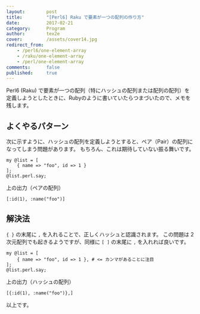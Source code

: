 ```yaml
---
layout:        post
title:         "[Perl6] Raku で要素が一つの配列の作り方"
date:          2017-02-21
category:      Program
author:        tex2e
cover:         /assets/cover14.jpg
redirect_from:
    - /perl6/one-element-array
    - /raku/one-element-array
    - /perl/one-element-array
comments:      false
published:     true
---
```


Perl6 (Raku) で要素が一つの配列（特にハッシュの配列または配列の配列）を定義しようとしたときに、Rubyのように書いていたらつまづいたので、メモを残します。


よくやるパターン
---------------

次に示すように、ハッシュの配列を定義しようとすると、ペア（Pair）の配列になってしまう問題があります。
もちろん、これは期待していない振る舞いです。

```perl6
my @list = [
    { name => "foo", id => 1 }
];
@list.perl.say;
```

上の出力（ペアの配列）

```perl6
[:id(1), :name("foo")]
```


解決法
---------------

`{ }` の末尾に `,` を入れることで、正しくハッシュと認識されます。
この問題は 2次元配列でも起きるようですが、同様に `[ ]` の末尾に `,` を入れれば良いです。

```perl6
my @list = [
    { name => "foo", id => 1 }, # <= カンマがあることに注目
];
@list.perl.say;
```

上の出力（ハッシュの配列）

```perl6
[{:id(1), :name("foo")},]
```

以上です。
